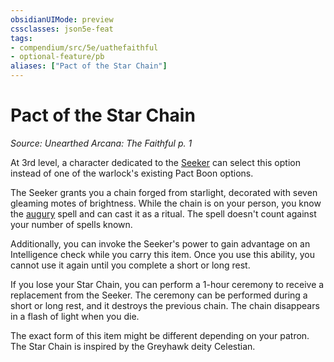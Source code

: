 ```yaml
---
obsidianUIMode: preview
cssclasses: json5e-feat
tags:
- compendium/src/5e/uathefaithful
- optional-feature/pb
aliases: ["Pact of the Star Chain"]
---
```

# Pact of the Star Chain
*Source: Unearthed Arcana: The Faithful p. 1*  

At 3rd level, a character dedicated to the [Seeker](/Systems/5e/classes/warlock-the-seeker-ua-uathefaithful.md) can select this option instead of one of the warlock's existing Pact Boon options.

The Seeker grants you a chain forged from starlight, decorated with seven gleaming motes of brightness. While the chain is on your person, you know the [augury](/Systems/5e/spells/augury.md) spell and can cast it as a ritual. The spell doesn't count against your number of spells known.

Additionally, you can invoke the Seeker's power to gain advantage on an Intelligence check while you carry this item. Once you use this ability, you cannot use it again until you complete a short or long rest.

If you lose your Star Chain, you can perform a 1-hour ceremony to receive a replacement from the Seeker. The ceremony can be performed during a short or long rest, and it destroys the previous chain. The chain disappears in a flash of light when you die.

The exact form of this item might be different depending on your patron. The Star Chain is inspired by the Greyhawk deity Celestian.